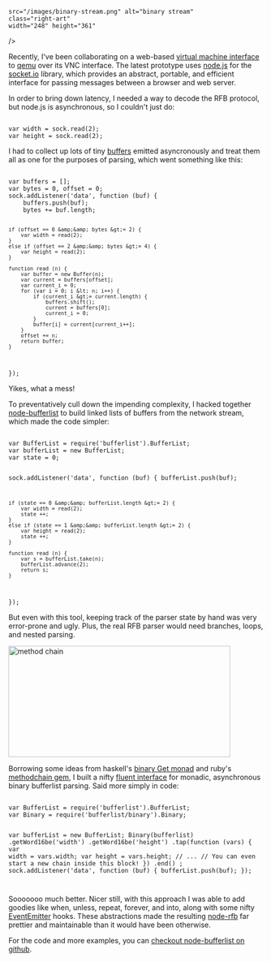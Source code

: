     src="/images/binary-stream.png" alt="binary stream"
    class="right-art"
    width="248" height="361"
/>

<p>
Recently, I've been collaborating on a web-based 
<a href="http://github.com/substack/stackvm">virtual machine interface</a> to
<a href="http://qemu.org/">qemu</a> over its VNC interface.
The latest prototype uses <a href="http://nodejs.org/ ">node.js</a> for the
<a href="http://socket.io/">socket.io</a> library, which provides an
abstract, portable, and efficient interface for passing messages between a
browser and web server.
</p>

<p>
In order to bring down latency,
I needed a way to decode the RFB protocol, but node.js is asynchronous,
so I couldn't just do:
</p>
<code>
var width = sock.read(2);
var height = sock.read(2);
</code>
<p>
I had to collect up lots of tiny
<a href="http://nodejs.org/api.html#buffers-3">buffers</a>
emitted asyncronously and treat them
all as one for the purposes of parsing, which went something like this:
</p>
<code>
var buffers = [];
var bytes = 0, offset = 0;
sock.addListener('data', function (buf) {
    buffers.push(buf);
    bytes += buf.length;
    
    if (offset == 0 &amp;&amp; bytes &gt;= 2) {
        var width = read(2);
    }
    else if (offset == 2 &amp;&amp; bytes &gt;= 4) {
        var height = read(2);
    }
    
    function read (n) {
        var buffer = new Buffer(n);
        var current = buffers[offset];
        var current_i = 0;
        for (var i = 0; i &lt; n; i++) {
            if (current_i &gt;= current.length) {
                buffers.shift();
                current = buffers[0];
                current_i = 0;
            }
            buffer[i] = current[current_i++];
        }
        offset += n;
        return buffer;
    }
});
</code>
<p>Yikes, what a mess!</p>

<p>
To preventatively cull down the impending complexity,
I hacked together
<a href="http://github.com/substack/node-bufferlist ">node-bufferlist</a>
to build linked lists of buffers
from the network stream, which made the code simpler:
</p>

<code>
var BufferList = require('bufferlist').BufferList;
var bufferList = new BufferList;
var state = 0;

sock.addListener('data', function (buf) {
    bufferList.push(buf);
    
    if (state == 0 &amp;&amp; bufferList.length &gt;= 2) {
        var width = read(2);
        state ++;
    }
    else if (state == 1 &amp;&amp; bufferList.length &gt;= 2) {
        var height = read(2);
        state ++;
    }
    
    function read (n) {
        var s = bufferList.take(n);
        bufferList.advance(2);
        return s;
    }
});
</code>

<p>
But even with this tool, keeping track of the parser state by hand was very
error-prone and ugly.
Plus, the real RFB parser would need branches, loops, and nested parsing.
</p>

<img
    src="/images/method-chain.png" alt="method chain"
    width="437" height="219"
/>

<p>
Borrowing some ideas from haskell's 
<a href="http://hackage.haskell.org/package/binary-0.5"
>binary Get monad</a> and ruby's
<a href="http://projects.gregweber.info/methodchain">methodchain gem</a>,
I built a nifty 
<a href="http://www.martinfowler.com/bliki/FluentInterface.html"
>fluent interface</a>
for monadic, asynchronous binary bufferlist parsing.
Said more simply in code:
</p>

<code>
var BufferList = require('bufferlist').BufferList;
var Binary = require('bufferlist/binary').Binary;

var bufferList = new BufferList;
Binary(bufferlist)
    .getWord16be('width')
    .getWord16be('height')
    .tap(function (vars) {
        var width = vars.width;
        var height = vars.height;
        // ...
        // You can even start a new chain inside this block!
    })
    .end()
;
sock.addListener('data', function (buf) {
    bufferList.push(buf);
});

</code>

<p>
Sooooooo much better.
Nicer still, with this approach I was able to add goodies like when, unless,
repeat, forever, and into, along with some nifty
<a href="http://nodejs.org/api.html#eventemitter-14 ">EventEmitter</a>
hooks.
These abstractions made the resulting
<a href="http://github.com/substack/node-rfb">node-rfb</a>
far prettier and maintainable than it would have been otherwise.
</p>

<p>
For the code and more examples, you can
<a href="http://github.com/substack/node-bufferlist"
>checkout node-bufferlist on github</a>.
</p>
